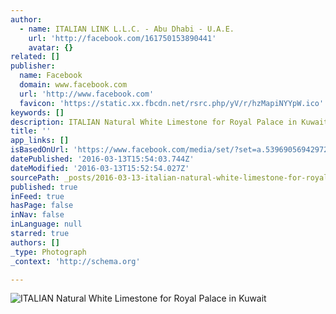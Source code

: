 ```yaml
---
author:
  - name: ITALIAN LINK L.L.C. - Abu Dhabi - U.A.E.
    url: 'http://facebook.com/161750153890441'
    avatar: {}
related: []
publisher:
  name: Facebook
  domain: www.facebook.com
  url: 'http://www.facebook.com'
  favicon: 'https://static.xx.fbcdn.net/rsrc.php/yV/r/hzMapiNYYpW.ico'
keywords: []
description: ITALIAN Natural White Limestone for Royal Palace in Kuwait
title: ''
app_links: []
isBasedOnUrl: 'https://www.facebook.com/media/set/?set=a.539690569429729.1073741833.161750153890441&type=3'
datePublished: '2016-03-13T15:54:03.744Z'
dateModified: '2016-03-13T15:52:54.027Z'
sourcePath: _posts/2016-03-13-italian-natural-white-limestone-for-royal-palace-in-kuwait.md
published: true
inFeed: true
hasPage: false
inNav: false
inLanguage: null
starred: true
authors: []
_type: Photograph
_context: 'http://schema.org'

---
```

![ITALIAN Natural White Limestone for Royal Palace in Kuwait](https://scontent.xx.fbcdn.net/hphotos-frc3/t31.0-8/s720x720/901020_539691259429660_1255396877_o.jpg)